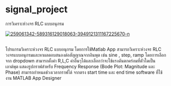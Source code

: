 # signal_project
การวิเคราะห์วงจร RLC แบบอนุกรม

<a href="https://ibb.co/5MKnpFt"><img src="https://i.ibb.co/qyJWq5X/259061342-589316129018063-3949121311167225670-n.png" alt="259061342-589316129018063-3949121311167225670-n" border="0"></a><br /><a target='_blank' href='https://usefulwebtool.com/russian-keyboard'><br /><a>

โปรแกรมวิเคราะห์วงจร RLC แบบอนุกรม โดยการใช้Matlab App
สามารถวิเคราะห์วงจร RLC วงจรแบบอนุกรมและหาผลตอบสนองต่อสัญญาณจากอินพุต เช่น sine , step, ramp โดยการเลือกจาก dropdown
สามารถตั้งค่า R,L,C ค่าอื่นๆได้และเลือกว่าจะใช้แรงดันตกคร่อมที่ตัวใดเป็นเอาต์พุต 
แสดงรูปกราฟสําหรับ Frequency Response (Bode Plot: Magnitude และ Phase)
สามารถกำหนดช่วงเวลากราฟได้ จากตรง start time และ end time 
software ที่ใช้งาน MATLAB App Designer 
